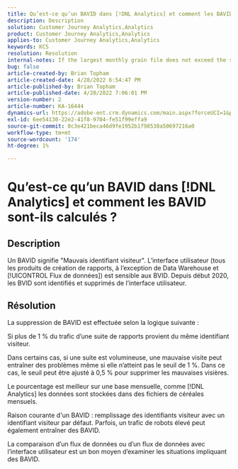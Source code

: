 ```yaml
---
title: Qu’est-ce qu’un BAVID dans [!DNL Analytics] et comment les BAVID sont-ils calculés ?
description: Description
solution: Customer Journey Analytics,Analytics
product: Customer Journey Analytics,Analytics
applies-to: Customer Journey Analytics,Analytics
keywords: KCS
resolution: Resolution
internal-notes: If the largest monthly grain file does not exceed the size threshold (250MB default), we do not examine the suite for bad visids.
bug: false
article-created-by: Brian Topham
article-created-date: 4/28/2022 6:54:47 PM
article-published-by: Brian Topham
article-published-date: 4/28/2022 7:06:01 PM
version-number: 2
article-number: KA-16444
dynamics-url: https://adobe-ent.crm.dynamics.com/main.aspx?forceUCI=1&pagetype=entityrecord&etn=knowledgearticle&id=ff03cea8-24c7-ec11-a7b6-0022480a1b03
exl-id: 6ee54130-22e2-41f8-9704-fe51f99effa9
source-git-commit: 0c3e421beca46d9fe1952b1f98538a50697216a0
workflow-type: tm+mt
source-wordcount: '174'
ht-degree: 1%

---
```


# Qu’est-ce qu’un BAVID dans [!DNL Analytics] et comment les BAVID sont-ils calculés ?

## Description


Un BAVID signifie &quot;Mauvais identifiant visiteur&quot;. L’interface utilisateur (tous les produits de création de rapports, à l’exception de Data Warehouse et [!UICONTROL Flux de données]) est sensible aux BVID.
Depuis début 2020, les BVID sont identifiés et supprimés de l’interface utilisateur.






## Résolution


La suppression de BAVID est effectuée selon la logique suivante :

Si plus de 1 % du trafic d’une suite de rapports provient du même identifiant visiteur.

Dans certains cas, si une suite est volumineuse, une mauvaise visite peut entraîner des problèmes même si elle n’atteint pas le seuil de 1 %. Dans ce cas, le seuil peut être ajusté à 0,5 % pour supprimer les mauvaises visières.

Le pourcentage est meilleur sur une base mensuelle, comme [!DNL Analytics] les données sont stockées dans des fichiers de céréales mensuels.



Raison courante d&#39;un BAVID : remplissage des identifiants visiteur avec un identifiant visiteur par défaut. Parfois, un trafic de robots élevé peut également entraîner des BAVID.

La comparaison d’un flux de données ou d’un flux de données avec l’interface utilisateur est un bon moyen d’examiner les situations impliquant des BAVID.
